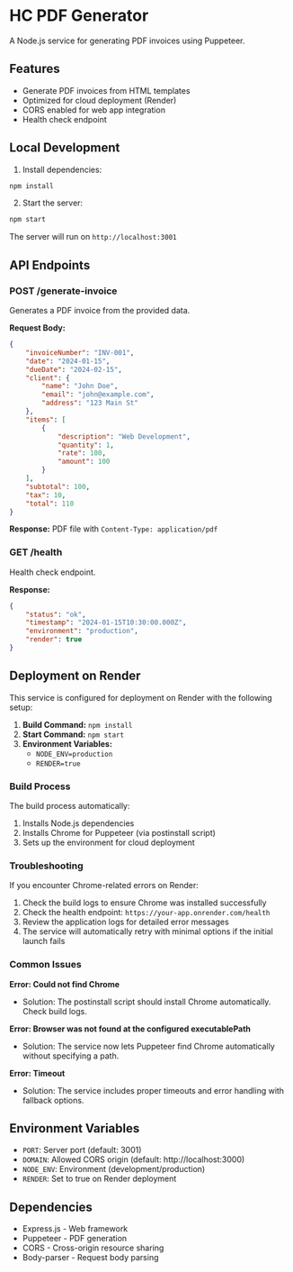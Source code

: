 # HC PDF Generator

A Node.js service for generating PDF invoices using Puppeteer.

## Features

- Generate PDF invoices from HTML templates
- Optimized for cloud deployment (Render)
- CORS enabled for web app integration
- Health check endpoint

## Local Development

1. Install dependencies:
```bash
npm install
```

2. Start the server:
```bash
npm start
```

The server will run on `http://localhost:3001`

## API Endpoints

### POST /generate-invoice
Generates a PDF invoice from the provided data.

**Request Body:**
```json
{
    "invoiceNumber": "INV-001",
    "date": "2024-01-15",
    "dueDate": "2024-02-15",
    "client": {
        "name": "John Doe",
        "email": "john@example.com",
        "address": "123 Main St"
    },
    "items": [
        {
            "description": "Web Development",
            "quantity": 1,
            "rate": 100,
            "amount": 100
        }
    ],
    "subtotal": 100,
    "tax": 10,
    "total": 110
}
```

**Response:** PDF file with `Content-Type: application/pdf`

### GET /health
Health check endpoint.

**Response:**
```json
{
    "status": "ok",
    "timestamp": "2024-01-15T10:30:00.000Z",
    "environment": "production",
    "render": true
}
```

## Deployment on Render

This service is configured for deployment on Render with the following setup:

1. **Build Command:** `npm install`
2. **Start Command:** `npm start`
3. **Environment Variables:**
   - `NODE_ENV=production`
   - `RENDER=true`

### Build Process

The build process automatically:
1. Installs Node.js dependencies
2. Installs Chrome for Puppeteer (via postinstall script)
3. Sets up the environment for cloud deployment

### Troubleshooting

If you encounter Chrome-related errors on Render:

1. Check the build logs to ensure Chrome was installed successfully
2. Check the health endpoint: `https://your-app.onrender.com/health`
3. Review the application logs for detailed error messages
4. The service will automatically retry with minimal options if the initial launch fails

### Common Issues

**Error: Could not find Chrome**
- Solution: The postinstall script should install Chrome automatically. Check build logs.

**Error: Browser was not found at the configured executablePath**
- Solution: The service now lets Puppeteer find Chrome automatically without specifying a path.

**Error: Timeout**
- Solution: The service includes proper timeouts and error handling with fallback options.

## Environment Variables

- `PORT`: Server port (default: 3001)
- `DOMAIN`: Allowed CORS origin (default: http://localhost:3000)
- `NODE_ENV`: Environment (development/production)
- `RENDER`: Set to true on Render deployment

## Dependencies

- Express.js - Web framework
- Puppeteer - PDF generation
- CORS - Cross-origin resource sharing
- Body-parser - Request body parsing 